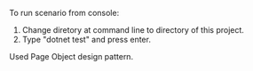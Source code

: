 To run scenario from console:
1) Change diretory at command line to directory of this project.
2) Type "dotnet test" and press enter.


Used Page Object design pattern. 
